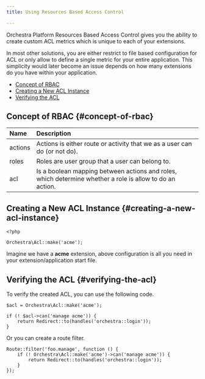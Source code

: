 ```yaml
---
title: Using Resources Based Access Control

---
```


Orchestra Platform Resources Based Access Control gives you the ability to create custom ACL metrics which is unique to each of your extensions.

In most other solutions, you are either restrict to file based configuration for ACL or only allow to define a single metric for your entire application. This simplicity would later become an issue depends on how many extensions do you have within your application.

* [Concept of RBAC](#concept-of-rbac)
* [Creating a New ACL Instance](#creating-a-new-acl-instance)
* [Verifying the ACL](#verifying-the-acl)

## Concept of RBAC {#concept-of-rbac}

Name     | Description
:--------|:-----------------------
actions  | Actions is either route or activity that we as a user can do (or not do).
roles    | Roles are user group that a user can belong to.
acl      | Is a boolean mapping between actions and roles, which determine whether a role is allow to do an action.

## Creating a New ACL Instance {#creating-a-new-acl-instance}

	<?php

	Orchestra\Acl::make('acme');

Imagine we have a **acme** extension, above configuration is all you need in your extension/application start file.

## Verifying the ACL {#verifying-the-acl}

To verify the created ACL, you can use the following code.

	$acl = Orchestra\Acl::make('acme');

	if (! $acl->can('manage acme')) {
		return Redirect::to(handles('orchestra::login'));
	}

Or you can create a route filter.

	Route::filter('foo.manage', function () {
		if (! Orchestra\Acl::make('acme')->can('manage acme')) {
			return Redirect::to(handles('orchestra::login'));
		}
	});
